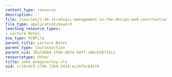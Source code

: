 ```yaml
---
content_type: resource
description: ''
file: /courses/1-46-strategic-management-in-the-design-and-construction-value-chain-fall-2003/cc16c4c5c79672643414ec347bcb41f4_soho_msegoverley.xls
file_type: application/msword
learning_resource_types:
- Lecture Notes
ocw_type: OCWFile
parent_title: Lecture Notes
parent_type: CourseSection
parent_uid: 30afd66d-159e-6b7d-54ff-106cb58715cc
resourcetype: Other
title: soho_msegoverley.xls
uid: cc16c4c5-c796-7264-3414-ec347bcb41f4
---
```

